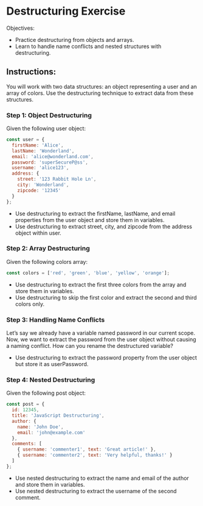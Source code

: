 # Destructuring Exercise

Objectives:

- Practice destructuring from objects and arrays.
- Learn to handle name conflicts and nested structures with destructuring.

## Instructions:

You will work with two data structures: an object representing a user and an array of colors. Use the destructuring technique to extract data from these structures.

### Step 1: Object Destructuring

Given the following user object:
```js
const user = {
  firstName: 'Alice',
  lastName: 'Wonderland',
  email: 'alice@wonderland.com',
  password: 'superSecureP@ss',
  username: 'alice123',
  address: {
    street: '123 Rabbit Hole Ln',
    city: 'Wonderland',
    zipcode: '12345'
  }
};
```

- Use destructuring to extract the firstName, lastName, and email properties from the user object and store them in variables.
- Use destructuring to extract street, city, and zipcode from the address object within user.

### Step 2: Array Destructuring

Given the following colors array:

```js
const colors = ['red', 'green', 'blue', 'yellow', 'orange'];
```

- Use destructuring to extract the first three colors from the array and store them in variables.
- Use destructuring to skip the first color and extract the second and third colors only.

### Step 3: Handling Name Conflicts

Let’s say we already have a variable named password in our current scope. Now, we want to extract the password from the user object without causing a naming conflict. How can you rename the destructured variable?

- Use destructuring to extract the password property from the user object but store it as userPassword.

### Step 4: Nested Destructuring

Given the following post object:

```js
const post = {
  id: 12345,
  title: 'JavaScript Destructuring',
  author: {
    name: 'John Doe',
    email: 'john@example.com'
  },
  comments: [
    { username: 'commenter1', text: 'Great article!' },
    { username: 'commenter2', text: 'Very helpful, thanks!' }
  ]
};
```

- Use nested destructuring to extract the name and email of the author and store them in variables.
- Use nested destructuring to extract the username of the second comment.
